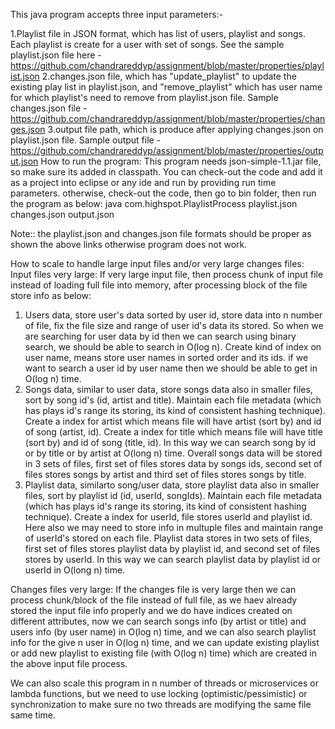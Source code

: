 
This java program accepts three input parameters:-

1.Playlist file in JSON format, which has list of users, playlist and songs. Each playlist is create for a user with set of songs. See the sample playlist.json file here - https://github.com/chandrareddyp/assignment/blob/master/properties/playlist.json
2.changes.json file, which has "update_playlist" to update the existing play list in playlist.json, and "remove_playlist" which has user name for which playlist's need to remove from playlist.json file. Sample changes.json file - https://github.com/chandrareddyp/assignment/blob/master/properties/changes.json
3.output file path, which is produce after applying changes.json on playlist.json file. Sample output file - https://github.com/chandrareddyp/assignment/blob/master/properties/output.json
How to run the program: This program needs json-simple-1.1.jar file, so make sure its added in classpath. You can check-out the code and add it as a project into eclipse or any ide and run by providing run time parameters. otherwise, check-out the code, then go to bin folder, then run the program as below: java com.highspot.PlaylistProcess playlist.json changes.json output.json

Note:: the playlist.json and changes.json file formats should be proper as shown the above links otherwise program does not work.

How to scale to handle large input files and/or very large changes files:
Input files very large:
If very large input file, then process chunk of input file instead of loading full file into memory, after processing block of the file store info as below:
1. Users data, store user's data sorted by user id, store data into n number of file, fix the file size and range of user id's data its stored. So when we are searching for user data by id then we can search using binary search, we should be able to search in O(log n). 
Create kind of index on user name, means store user names in sorted order and its ids. if we want to search a user id by user name then we should be able to get in O(log n) time.
2. Songs data, similar to user data, store songs data also in smaller files, sort by song id's (id, artist and title). Maintain each file metadata (which has plays id's range its storing, its kind of consistent hashing technique).
Create a index for artist which means file will have artist (sort by) and id of song (artist, id). 
Create a index for title which means file will have title (sort by) and id of song (title, id).
In this way we can search song by id or by title or by artist at O(long n) time.
Overall songs data will be stored in 3 sets of files, first set of files stores data by songs ids, second set of files stores songs by artist and third set of files stores songs by title.
3. Playlist data, similarto song/user data, store playlist data also in smaller files, sort by playlist id (id, userId, songIds). Maintain each file metadata (which has plays id's range its storing, its kind of consistent hashing technique).
Create a index for userId, file stores userId and playlist id. Here also we may need to store info in multuple files and maintain range of userId's stored on each file.
Playlist data stores in two sets of files, first set of files stores playlist data by playlist id, and second set of files stores by userId.
In this way we can search playlist data by playlist id or userId in O(long n) time.

Changes files very large:
If the changes file is very large then we can process chunk/block of the file instead of full file, as we haev already stored the input file info properly and we do have indices created on different attributes, now we can search songs info (by artist or title) and users info (by user name) in O(log n) time, and we can also search playlist info for the give n user in O(log n) time, and we can update existing playlist or add new playlist to existing file (with O(log n) time) which are created in the above input file process.

We can also scale this program in n number of threads or microservices or lambda functions, but we need to use locking (optimistic/pessimistic) or synchronization to make sure no two threads are modifying the same file same time.
